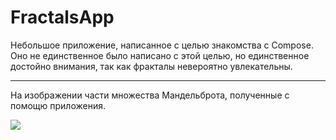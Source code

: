 # FractalsApp

Небольшое приложение, написанное с целью знакомства с Compose. Оно не единственное было написано с этой целью, но единственное достойно внимания, так как фракталы невероятно увлекательны.

---

На изображении части множества Мандельброта, полученные с помощю приложения.

![](https://github.com/SuperSLD/FractalsApp/blob/main/images/Frame%2022.png?raw=true)
